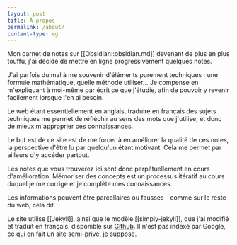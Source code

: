```yaml
---
layout: post
title: À propos
permalink: /about/
content-type: eg
---
```


Mon carnet de notes sur [[Obsidian::obsidian.md]] devenant de plus en plus touffu, j'ai décidé de mettre en ligne progressivement quelques notes.

J'ai parfois du mal à me souvenir d'éléments purement techniques : une formule mathématique, quelle méthode utiliser... Je compense en m'expliquant à moi-même par écrit ce que j'étudie, afin de pouvoir y revenir facilement lorsque j'en ai besoin.

Le web étant essentiellement en anglais, traduire en français des sujets techniques me permet de réfléchir au sens des mots que j'utilise, et donc de mieux m'approprier ces connaissances.

Le but est de ce site est de me forcer à en améliorer la qualité de ces notes, la perspective d'être lu par quelqu'un étant motivant. Cela me permet par ailleurs d'y accéder partout.

Les notes que vous trouverez ici sont donc perpétuellement en cours d'amélioration. Mémoriser des concepts est un processus itératif au cours duquel je me corrige et je complète mes connaissances. 

Les informations peuvent être parcellaires ou fausses - comme sur le reste du web, cela dit.  

Le site utilise [[Jekyll]], ainsi que le modèle [[simply-jekyll]], que j'ai modifié et traduit en français, disponible sur [Github](https://github.com/Maxence-L/arborio). Il n'est pas indexé par Google, ce qui en fait un site semi-privé, je suppose.